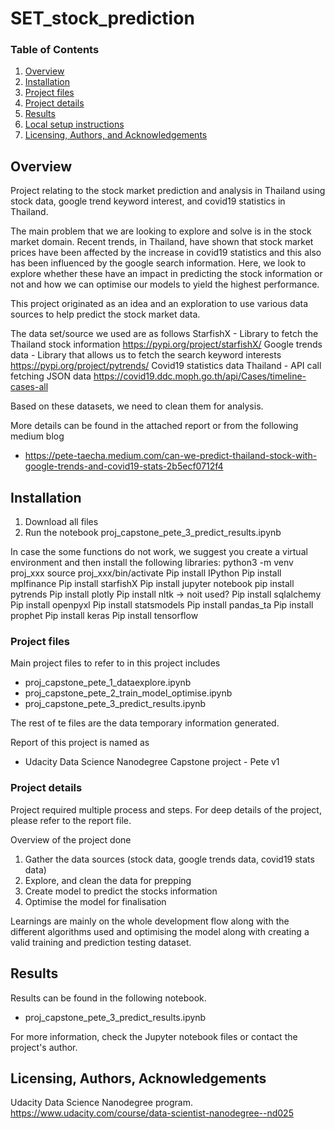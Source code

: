 # SET_stock_prediction
### Table of Contents

1. [Overview](#overview)
2. [Installation](#installation)
3. [Project files](#project_files)
4. [Project details](#project_details)
5. [Results](#results)
6. [Local setup instructions](#local_setup)
7. [Licensing, Authors, and Acknowledgements](#licensing)

## Overview <a name="overview"></a>
Project relating to the stock market prediction and analysis in Thailand using stock data, google trend keyword interest, and covid19 statistics in Thailand.

The main problem that we are looking to explore and solve is in the stock market domain. Recent trends, in Thailand, have shown that stock market prices have been affected by the increase in covid19 statistics and this also has been influenced by the google search information. Here, we look to explore whether these have an impact in predicting the stock information or not and how we can optimise our models to yield the highest performance.

This project originated as an idea and an exploration to use various data sources to help predict the stock market data. 

The data set/source we used are as follows
StarfishX - Library to fetch the Thailand stock information
https://pypi.org/project/starfishX/ 
Google trends data - Library that allows us to fetch the search keyword interests
https://pypi.org/project/pytrends/ 
Covid19 statistics data Thailand - API call fetching JSON data
https://covid19.ddc.moph.go.th/api/Cases/timeline-cases-all 

Based on these datasets, we need to clean them for analysis.

More details can be found in the attached report or from the following medium blog 
- https://pete-taecha.medium.com/can-we-predict-thailand-stock-with-google-trends-and-covid19-stats-2b5ecf0712f4

## Installation <a name="installation"></a>

1. Download all files
2. Run the notebook proj_capstone_pete_3_predict_results.ipynb

In case the some functions do not work, we suggest you create a virtual environment and then install the following libraries:
python3 -m venv proj_xxx
source proj_xxx/bin/activate
Pip install IPython
Pip install mplfinance
Pip install starfishX
Pip install jupyter notebook
pip install pytrends
Pip install plotly
Pip install nltk -> noit used?
Pip install sqlalchemy
Pip install openpyxl
Pip install statsmodels
Pip install pandas_ta
Pip install prophet
Pip install keras
Pip install tensorflow

### Project files <a name="project_files"></a>
Main project files to refer to in this project includes
- proj_capstone_pete_1_dataexplore.ipynb
- proj_capstone_pete_2_train_model_optimise.ipynb
- proj_capstone_pete_3_predict_results.ipynb

The rest of te files are the data temporary information generated.

Report of this project is named as
- Udacity Data Science Nanodegree Capstone project - Pete v1

### Project details <a name="project_details"></a>
Project required multiple process and steps. For deep details of the project, please refer to the report file.

Overview of the project done
1. Gather the data sources (stock data, google trends data, covid19 stats data)
2. Explore, and clean the data for prepping
3. Create model to predict the stocks information
4. Optimise the model for finalisation

Learnings are mainly on the whole development flow along with the different algorithms used and optimising the model along with creating a valid training and prediction testing dataset.

## Results<a name="results"></a>
Results can be found in the following notebook.
- proj_capstone_pete_3_predict_results.ipynb

For more information, check the Jupyter notebook files or contact the project's author.

## Licensing, Authors, Acknowledgements<a name="licensing"></a>

Udacity Data Science Nanodegree program.
https://www.udacity.com/course/data-scientist-nanodegree--nd025

